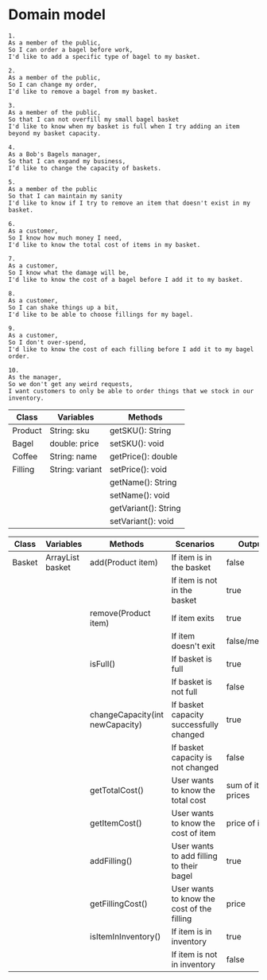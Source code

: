 # Domain model 
```
1.
As a member of the public,
So I can order a bagel before work,
I'd like to add a specific type of bagel to my basket.
```
```
2.
As a member of the public,
So I can change my order,
I'd like to remove a bagel from my basket.
```

```
3.
As a member of the public,
So that I can not overfill my small bagel basket
I'd like to know when my basket is full when I try adding an item beyond my basket capacity.
```

```
4.
As a Bob's Bagels manager,
So that I can expand my business,
I’d like to change the capacity of baskets.
```

```
5.
As a member of the public
So that I can maintain my sanity
I'd like to know if I try to remove an item that doesn't exist in my basket.
```

```
6.
As a customer,
So I know how much money I need,
I'd like to know the total cost of items in my basket.
```

```
7.
As a customer,
So I know what the damage will be,
I'd like to know the cost of a bagel before I add it to my basket.
```

```
8.
As a customer,
So I can shake things up a bit,
I'd like to be able to choose fillings for my bagel.
```

```
9.
As a customer,
So I don't over-spend,
I'd like to know the cost of each filling before I add it to my bagel order.
```

```
10.
As the manager,
So we don't get any weird requests,
I want customers to only be able to order things that we stock in our inventory.
```


| Class   | Variables       | Methods              |
|---------|-----------------|----------------------|
| Product | String: sku     | getSKU(): String     |
| Bagel   | double: price   | setSKU(): void       |
| Coffee  | String: name    | getPrice(): double   |
| Filling | String: variant | setPrice(): void     |
|         |                 | getName(): String    |
|         |                 | setName(): void      |
|         |                 | getVariant(): String |
|         |                 | setVariant(): void   |



| Class  | Variables                 | Methods                        | Scenarios                                  | Outputs            |
|--------|---------------------------|--------------------------------|--------------------------------------------|--------------------|
| Basket | ArrayList<Product> basket | add(Product item)              | If item is in the basket                   | false              |
|        |                           |                                | If item is not in the basket               | true               |
|        |                           | remove(Product item)           | If item exits                              | true               |
|        |                           |                                | If item doesn't exit                       | false/message      |
|        |                           | isFull()                       | If basket is full                          | true               |
|        |                           |                                | If basket is not full                      | false              |
|        |                           | changeCapacity(int newCapacity) | If basket capacity successfully changed    | true               |
|        |                           |                                | If basket capacity is not changed          | false              |
|        |                           | getTotalCost()                 | User wants to know the total cost          | sum of item prices |
|        |                           | getItemCost()                  | User wants to know the cost of item        | price of item      |
|        |                           | addFilling()                   | User wants to add filling to their bagel   | true               |
|        |                           | getFillingCost()               | User wants to know the cost of the filling | price              |
|        |                           | isItemInInventory()            | If item is in inventory                    | true               |
|        |                           |                                | If item is not in inventory                | false              |


